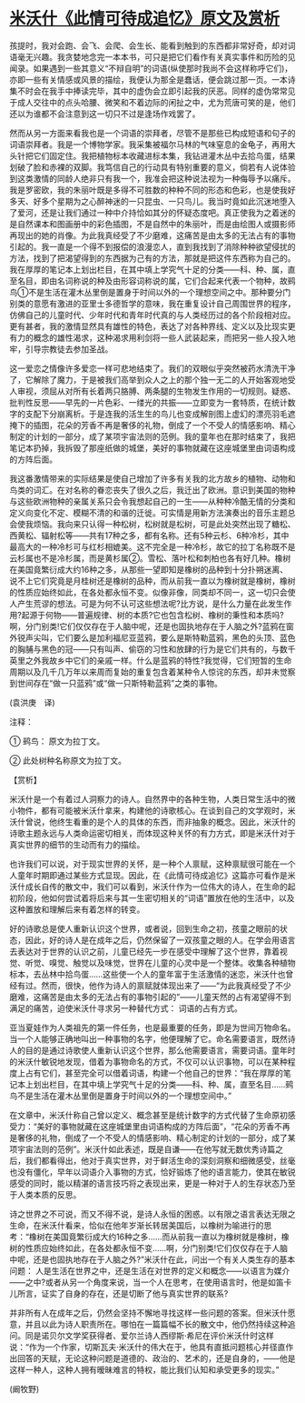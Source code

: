 # [米沃什《此情可待成追忆》原文及赏析](https://www.vrrw.net/wx/12298.html)

孩提时，我对会跑、会飞、会爬、会生长、能看到触到的东西都非常好奇，却对词语毫无兴趣。我贪婪地念完一本本书，可只是把它们看作有关真实事件和历险的见闻录。如果遇到一些其意义“不辩自明”的词语(纵使那时我尚不会这样称呼它们)，亦即一些有关情感或风景的描绘，我便认为那全是蠢话，便会跳过那一页。一本诗集不时会在我手中捧读完毕，其中的虚伪会立即引起我的厌恶。同样的虚伪常常见于成人交往中的点头哈腰、微笑和不着边际的闲扯之中，尤为荒唐可笑的是，他们还以为谁都不会注意到这一切只不过是逢场作戏罢了。

然而从另一方面来看我也是一个词语的崇拜者，尽管不是那些已构成短语和句子的词语崇拜者。我是一个博物学家。我采集被福尔马林的气味窒息的金龟子，再用大头针把它们固定住。我把植物标本收藏进标本集，我钻进灌木丛中去拾鸟蛋，结果划破了脸和赤裸的双脚。我笃信自己的行动具有特别重要的意义，倘若有人说体验到这类激情的同龄人绝非只有我一个，我准会把这种说法视为一种侮辱予以痛斥。我是罗密欧，我的朱丽叶既是多得不可胜数的种种不同的形态和色彩，也是使我好多天、好多个星期为之心醉神迷的一只昆虫、一只鸟儿。我当时竟如此沉迷地堕入了爱河，还是让我们通过一种中介持恰如其分的怀疑态度吧。真正使我为之着迷的是自然课本和图画册中的彩色插图，不是自然中的朱丽叶，而是由绘图人或摄影师再现出的她的肖像。为此我真经受了不少磨难，这痛苦是由太多的无法占有的事物引起的。我一直是一个得不到报偿的浪漫恋人，直到我找到了消除种种欲望侵扰的方法，找到了把渴望得到的东西据为己有的方法，那就是把这件东西称为自己的。我在厚厚的笔记本上划出栏目，在其中填上学究气十足的分类——科、种、属，直至名目，即由名词称说的种及由形容词称说的属，它们合起来代表一个物种，故鹀鸟①不是生活在灌木丛里倒是置身于时间以外的一个理想空间之中。那种要分门别类的意愿有激进的亚里士多德哲学的意味，我在重复设计自己周围世界的程序，仿佛自己的儿童时代、少年时代和青年时代真的与人类经历过的各个阶段相对应。更有甚者，我的激情显然具有雄性的特色，表达了对各种界线、定义以及比现实更有力的概念的雄性渴求，这种渴求用利剑将一些人武装起来，而把另一些人投入地牢，引导宗教徒去参加圣战。



这一爱恋之情像许多爱恋一样可悲地结束了。我们的双眼似乎突然被药水清洗干净了，它解除了魔力，于是被我们高举到众人之上的那个独一无二的人开始客观地受人审视，须屈从对所有长着两只胳膊、两条腿的生物发生作用的一切规则。疑惑、批判性反思——早先的一片色彩、一缕光的共振——立即变为一套特质，在统计数字的支配下分崩离析。于是连我的活生生的鸟儿也变成解剖图上虚幻的漂亮羽毛遮掩下的插图，花朵的芳香不再是奢侈的礼物，倒成了一个不受人的情感影响、精心制定的计划的一部分，成了某项宇宙法则的范例。我的童年也在那时结束了，我把笔记本扔掉，我拆毁了那座纸做的城堡，美好的事物就藏在这座城堡里由词语构成的方阵后面。

我这番激情带来的实际结果是使自己增加了许多有关我的北方故乡的植物、动物和鸟类的词汇。在对名称的眷恋丧失了很久之后，我迁出了欧洲。意识到美国的物种与这些欧洲物种的亲属关系只会令我想起自己的一生——从种种冷酷无情的分类和定义向变化不定、模糊不清的和谐的迁徙。可实情是用新方法演奏出的音乐主题总会使我烦恼。我向来只认得一种松树，松树就是松树，可是此处突然出现了糖松、西黄松、辐射松等——共有17种之多，都有名称。还有5种云杉、6种冷杉，其中最高大的一种冷杉可与红杉相媲美。这不完全是一种冷杉，故它的拉丁名称既不是云杉属也不是冷杉属，而是黄杉属②。雪松、落叶松和刺柏也各有好几种。橡树在美国竟繁衍成大约16种之多，从那些一望即知是橡树的品种到十分扑朔迷离、说不上它们究竟是月桂树还是橡树的品种，而从前我一直以为橡树就是橡树，橡树的性质应始终如此，在各处都永恒不变。似像非像，同类却不同一，这一切只会使人产生荒谬的想法。可是为何不认可这些想法呢?比方说，是什么力量在此发生作用?起源于何物——普遍规律、树的本质?它也包含松树、橡树的秉性和本质吗?啊，分门别类!它们仅仅存在于人脑中呢，还是也固执地存在于人脑之外?蓝鸦在窗外锐声尖叫，它们要么是加利福尼亚蓝鸦，要么是斯特勒蓝鸦，黑色的头顶、蓝色的胸脯与黑色的冠——只有叫声、偷窃的习性和放肆的行为是它们共有的，与数千英里之外我故乡中它们的亲戚一样。什么是蓝鸦的特性?我觉得，它们短暂的生命周期以及几千几万年以来周而复始的重复包含着某种令人惊诧的东西，却并未觉察到世间存在“做一只蓝鸦”或“做一只斯特勒蓝鸦”之类的事物。

(袁洪庚　译)

注释：

① 鹀鸟： 原文为拉丁文。

② 此处树种名称原文为拉丁文。

【赏析】

米沃什是一个有着过人洞察力的诗人。自然界中的各种生物，人类日常生活中的微小物件，都有可能被米沃什拿来，构建他的诗歌核心。在谈到自己的文学观时，米沃什曾说，他终生看重的是个人的具体的东西，而非抽象的概念。因此，米沃什的诗歌主题永远与人类命运密切相关，而体现这种关怀的有力方式，即是米沃什对于真实世界的细节的生动而有力的描绘。

也许我们可以说，对于现实世界的关怀，是一种个人禀赋，这种禀赋很可能在一个人童年时期即通过某些方式显现。因此，在《此情可待成追忆》这篇亦可看作是米沃什成长自传的散文中，我们可以看到，米沃什作为一位伟大的诗人，在生命的起初阶段，他如何尝试着将后来与其一生密切相关的“词语”置放在他的生活中，以及这种置放和理解后来有着怎样的转变。

好的诗歌总是使人重新认识这个世界，或者说，回到生命之初，孩童之眼前的状态，因此，好的诗人是在成年之后，仍然保留了一双孩童之眼的人。在学会用语言去表达对于世界的认识之前，儿童已经先一步在感受中理解了这个世界，靠着视觉、听觉、嗅觉、触觉以及味觉，世界在儿童的心灵中是一个整体。收集各种植物标本，去丛林中拾鸟蛋……这些使一个人的童年富于生活激情的迷恋，米沃什也曾经有过。然而，很快，他作为诗人的禀赋就体现出来了——“为此我真经受了不少磨难，这痛苦是由太多的无法占有的事物引起的”——儿童天然的占有渴望得不到满足的痛苦，迫使米沃什寻求另一种替代方式： 词语的占有方式。

亚当夏娃作为人类祖先的第一件任务，也是最重要的任务，即是为世间万物命名。当一个人能够正确地叫出一种事物的名字，他便理解了它。命名需要语言，既然诗人的目的是通过诗歌使人重新认识这个世界，那么他需要语言，需要词语。童年时的米沃什敏锐地发现，借着为事物命名的方式，不仅可以认识事物，可以在某种程度上占有它们，甚至完全可以借着词语，构建一个他自己的世界：“我在厚厚的笔记本上划出栏目，在其中填上学究气十足的分类——科、种、属，直至名目……鹀鸟不是生活在灌木丛里倒是置身于时间以外的一个理想空间中。”

在文章中，米沃什称自己曾以定义、概念甚至是统计数字的方式代替了生命原初感受力：“美好的事物就藏在这座城堡里由词语构成的方阵后面”，“花朵的芳香不再是奢侈的礼物，倒成了一个不受人的情感影响、精心制定的计划的一部分，成了某项宇宙法则的范例”。米沃什如此表述，既是自谦——在他写就无数优秀诗篇之后，我们都看得出，他对于真实世界，对于鲜活生命的深刻洞察和细微感受，丝毫也没有僵化，早年以词语介入事物的方式，恰好锻炼了他的语言能力，使其在敏锐感受的同时，能以精湛的语言技巧将之表现出来，更是一种对于人的生存状态乃至于人类本质的反思。

诗之世界之不可说，而又不得不说，是诗人永恒的困惑。以有限之语言表达无限之生命，在米沃什看来，恰似在他年岁渐长转居美国后，以橡树为喻进行的思考：“橡树在美国竟繁衍成大约16种之多……而从前我一直以为橡树就是橡树，橡树的性质应始终如此，在各处都永恒不变……啊，分门别类!它们仅仅存在于人脑中呢，还是也固执地存在于人脑之外?”米沃什在此，问出一个有关人类生存的基本问题： 人是生活在世界之中，还是生活在对世界的定义和概念——以语言为媒介——之中?或者从另一个角度来说，当一个人在思考，在使用语言时，他是如笛卡儿所言，证实了自身的存在，还是切断了他与真实世界的联系?

并非所有人在成年之后，仍然会坚持不懈地寻找这样一些问题的答案。但米沃什愿意，并且以此为诗人职责所在。哪怕在一篇篇幅不长的散文中，他仍然持续这种追问。同是诺贝尔文学奖获得者、爱尔兰诗人西缪斯·希尼在评价米沃什时这样说：“作为一个作家，切斯瓦夫·米沃什的伟大在于，他具有直抵问题核心并径直作出回答的天赋，无论这种问题是道德的、政治的、艺术的，还是自身的，——他是这样一种人，这种人拥有暧昧难言的特权，能比我们认知和承受更多的现实。”

(阚牧野)


